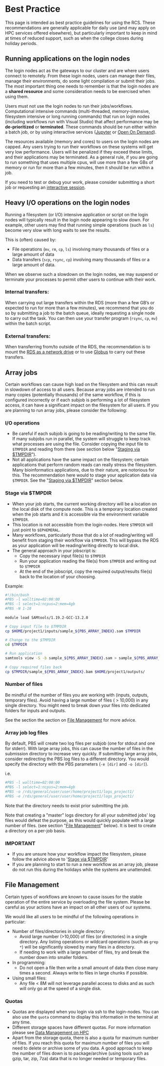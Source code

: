 # Best Practice

This page is intended as best practice guidelines for using the RCS. These recommendations are generally applicable for daily use (and may apply on HPC services offered elsewhere), but particularly important to keep in mind at times of reduced support, such as when the college closes during holiday periods.

## Running applications on the login nodes

The login nodes act as the gateways to our cluster and are where users connect to remotely. From these login nodes, users can manage their files, manage their environments, do some light compilation or submit their jobs. The most important thing one needs to remember is that the login nodes are a **shared resource** and some consideration needs to be exercised when using them.

Users must not use the login nodes to run their jobs/workflows. Computational intensive commands (multi-threaded, memory-intensive, filesystem intensive or long running commands) that run on login nodes (including workflows run with Visual Studio) that affect performance may be **de-prioritized** or **terminated**. These commands should be run either within a batch job, or by using interactive services ([Jupyter](./applications/guides/jupyter.md) or [Open On Demand](./applications/guides/openondemand.md)). 

The resources available (memory and cores) to users on the login nodes are capped. Any users trying to run their workflows on these systems will get very low performance. Users will be penalized if they exceed these limits, and their applications may be terminated. As a general rule, if you are going to run something that uses multiple cpus, will use more than a few GBs of memory or run for more than a few minutes, then it should be run within a job.

If you need to test or debug your work, please consider submitting a short job or requesting an [interactive session](./queues/job-sizing-guidance.md#interactive).

## Heavy I/O operations on the login nodes

Running a filesystem (or I/O) intensive application or script on the login nodes will typically result in the login node appearing to slow down. For example, other users may find that running simple operations (such as `ls`) become very slow with long waits to see the results.

This is (often) caused by:

* File operations (`mv`, `rm`, `cp`, `ls`) involving many thousands of files or a large amount of data
* Data transfers (`scp`, `rsync`, `cp`)  involving many thousands of files or a large amount of data.

When we observe such a slowdown on the login nodes, we may suspend or terminate your processes to permit other users to continue with their work.

### Internal transfers:

When carrying out large transfers within the RDS (more than a few GB’s or expected to run for more than a few minutes), we recommend that you do so by submitting a job to the batch queue, ideally requesting a single node to carry out the task. You can then use your transfer program (`rsync`, `cp`, `mv`) within the batch script.

### External transfers:

When transferring from/to outside of the RDS, the recommendation is to mount the [RDS as a network drive](../rds/access/index.md) or to use [Globus](../rds/transferringdata/globus.md) to carry out these transfers.

## Array jobs

Certain workflows can cause high load on the filesystem and this can result in slowdown of access to all users. Because array jobs are intended to run many copies (potentially thousands) of the same workflow, if this is configured incorrectly or if each subjob is performing a lot of filesystem access, it can have a significant impact on the filesystem for all users. If you are planning to run array jobs, please consider the following:

### I/O operations

* Be careful if each subjob is going to be reading/writing to the same file. If many subjobs run in parallel, the system will struggle to keep track what processes are using the file. Consider copying the input file to `$TMPDIR` and reading from there (see section below "[Staging via $TMPDIR](#stage-via-tmpdir)").
* Not all applications have the same impact on the filesystem; certain applications that perform random reads can really stress the filesystem. Many bioinformatics applications, due to their nature, are notorious for this. The recommendation here would to stage your application data via `$TMPDIR`. See the "[Staging via $TMPDIR](#stage-via-tmpdir)" section below.

### Stage via $TMPDIR

* When your job starts, the current working directory will be a location on the local disk of the compute node. This is a temporary location created when the job starts and it is accessible via the environment variable `$TMPDIR`. 
* This location is not accessible from the login-nodes. Here `$TMPDIR` will just point to `$EPHEMERAL`.
* Many workflows, particularly those that do a lot of reading/writing will benefit from staging their workflow via `$TMPDIR`. This will bypass the RDS as your application will be reading/writing directly to local disk.
* The general approach in your jobscript is:
    * Copy the necessary input file(s) to `$TMPDIR`
    * Run your application reading the file(s) from `$TMPDIR` and writing out to `$TMPDIR`
    * At the end of the jobscript, copy the required output/results file(s) back to the location of your choosing.

Example:

```bash
#!/bin/bash
#PBS -l walltime=02:00:00
#PBS -l select=1:ncpus=2:mem=4gb
#PBS -N 1-10
 
module load SAMtools/1.19.2-GCC-13.2.0

# Copy input file to $TMPDIR
cp $HOME/project1/inputs/sample_${PBS_ARRAY_INDEX}.sam $TMPDIR
 
# Change to the $TMPDIR
cd $TMPDIR

# Run application
samtools view -S -b sample_${PBS_ARRAY_INDEX}.sam > sample_${PBS_ARRAY_INDEX}.bam
 
# Copy required files back
cp $TMPDIR/sample_${PBS_ARRAY_INDEX}.bam $HOME/project1/outputs/
```

### Number of files

Be mindful of the number of files you are working with (inputs, outputs, temporary files). Avoid having a large number of files ( > 10,000) in any single directory. You might need to break down your files into dedicated folders for inputs and outputs.

See the section the section on [File Management](#file-management) for more advice.

### Array job log files

By default, PBS will create two log files per subjob (one for stdout and one for stderr). With large array jobs, this can cause the number of files in the submission directory to increase very quickly. If submitting large array jobs, consider redirecting the PBS log files to a different directory. You would specify the directory with the PBS parameters (`-e [dir]` and `-o [dir]`).

i.e.

```bash
#PBS -l walltime=02:00:00
#PBS -l select=1:ncpus=2:mem=4gb
#PBS -o /rds/general/user/user/home/project1/logs_project1/
#PBS -e /rds/general/user/user/home/project1/logs_project1/
```

Note that the directory needs to exist prior submitting the job.

Note that creating a "master" logs directory for all your submitted jobs' log files would defeat the purpose, as this would quickly populate with a large number of files. (see section "[File Management](#file-management)" below). It is best to create a directory on a per-job basis.

### IMPORTANT

* If you are unsure how your workflow impact the filesystem, please follow the advice above to '[Stage via $TMPDIR](#stage-via-tmpdir)'
* If you are planning to start to run a new workflow as an array job, please do not run this during the holidays while the systems are unattended.

## File Management

Certain types of workflows are known to cause issues for the stable operation of the entire service by overloading the file system. Please be careful as your actions have an impact on all other users of our systems.

We would like all users to be mindful of the following operations in particular:

* Number of files/directories in single directory:
    * Avoid large number (>10,000) of files (or directories) in a single directory.  Any listing operations or wildcard operations (such as `grep *`) will be significantly slowed by many files in a directory. 
    * If needing to work with a large number of files, try and break the number down into smaller folders. 
* In programming:
    * Do not open a file then write a small amount of data then close many times a second. Always write to files in large chunks if possible.
* Using small files:
    * Any file < 8M will not leverage parallel access to disks and as such will only go at the speed of a single disk.

### Quotas

* Quotas are displayed when you login via ssh to the login-nodes. You can also use the `quota` command to display this information in the terminal at any time.
* Different storage spaces have different quotas. For more information please see [Data Management on HPC](getting-started/data-management-on-hpc.md)
* Apart from the storage quota, there is also a quota for maximum number of files. If you reach this quota for maximum number of files you will need to delete or archive some of you data. A good approach to keep the number of files down is to package/archive (using tools such as gzip, tar, zip, 7za) data that is no longer needed or temporary files.
